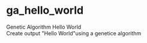 # ga_hello_world
Genetic Algorithm Hello World<br>
Create output "Hello World"using a genetice algorithm
